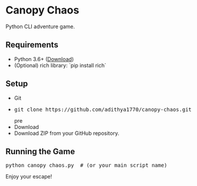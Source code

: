 <!DOCTYPE html>
<html lang="en">
<head>
  <meta charset="UTF-8">
  <meta name="viewport" content="width=device-width, initial-scale=1.0">
</head>
<body>
  <h1>Canopy Chaos</h1>
  <p>Python CLI adventure game.</p>
  <h2>Requirements</h2>
  <ul>
    <li>Python 3.6+ (<a href="https://www.python.org/downloads/">Download</a>)</li>
    <li>(Optional) rich library: `pip install rich`</li>
  </ul>
  <h2>Setup</h2>
  <ul>
    <li>Git</li>
      <li><pre>git clone https://github.com/adithya1770/canopy-chaos.git</pre>pre</li>
    <li>Download</li>
      <li>Download ZIP from your GitHub repository.</li>
  </ul>
  <h2>Running the Game</h2>
  <pre>python canopy_chaos.py  # (or your main script name)</pre>
  <p>Enjoy your escape!</p>
</body>
</html>
